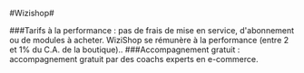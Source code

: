 #Wizishop#
 
###Tarifs à la performance :
pas de frais de mise en service, d'abonnement ou de modules à acheter. WiziShop se rémunère à la performance (entre 2 et 1% du C.A. de la boutique)..
###Accompagnement gratuit : 
accompagnement gratuit par des coachs experts en e-commerce.
